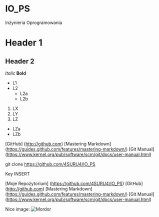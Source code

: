 IO_PS
=====

Inżynieria Oprogramowania

# Header 1
## Header 2

*Italic*
**Bold**

* L1
* L2
  * L2a
  * L2b

1. LX
2. LY
3. LZ
  * LZa
  * LZb

[GitHub] (http://github.com)
[Mastering Markdown] (https://guides.github.com/features/mastering-markdown/)
[Git Manual] (https://www.kernel.org/pub/software/scm/git/docs/user-manual.html)

git clone https://github.com/4SURU4/IO_PS

Key INSERT

[Moje Repozytorium] (https://github.com/4SURU4/IO_PS)
[GitHub] (http://github.com)
[Mastering Markdown] (https://guides.github.com/features/mastering-markdown/)
[Git Manual] (https://www.kernel.org/pub/software/scm/git/docs/user-manual.html)

Nice image:
![Mordor](http://c3e308.medialib.glogster.com/media/4c/4c20f273a994f4b1ed5eb0ba57bf2b103eb05f8efeaedb2d6913d068c82bf0ec/mordor-castle-jpg.jpg)
